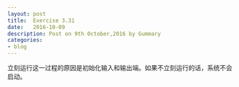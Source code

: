 ```yaml
---
layout: post
title:  Exercise 3.31
date:   2016-10-09
description: Post on 9th October,2016 by Gummary
categories:
- blog
---
```


立刻运行这一过程的原因是初始化输入和输出端。如果不立刻运行的话，系统不会启动。
